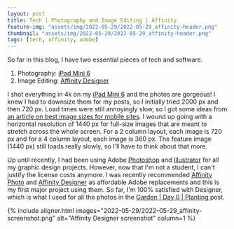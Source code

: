 ```yaml
---
layout: post
title: Tech | Photography and Image Editing | Affinity
feature-img: "assets/img/2022-05-29/2022-05-29_affinity-header.png"
thumbnail: "assets/img/2022-05-29/2022-05-29_affinity-header.png"
tags: [tech, affinity, adobe]
---
```


So far in this blog, I have two essential pieces of tech and software.

1. Photography: [iPad Mini 6](https://www.apple.com/ca/shop/buy-ipad/ipad-mini)
2. Image Editing: [Affinity Designer](https://affinity.serif.com/en-gb/designer/)

 I shot everything in 4k on my [iPad Mini 6](https://www.apple.com/ca/shop/buy-ipad/ipad-mini) and the photos are gorgeous! I knew I had to downsize them for my posts, so I initially tried 2000 px and then 720 px. Load times were still annoyingly slow, so I got some ideas from [an article on best image sizes for mobile sites](https://www.fosterwebmarketing.com/blog/the-best-image-size-for-desktop-and-mobile-websites.cfm). I wound up going with a horizontal resolution of 1440 px for full-size images that are meant to stretch across the whole screen. For a 2 column layout, each image is 720 px and for a 4 column layout, each image is 360 px. The feature image (1440 px) still loads really slowly, so I'll have to think about that more.

Up until recently, I had been using Adobe [Photoshop](https://www.adobe.com/ca/products/photoshop.html) and [Illustrator](https://www.adobe.com/ca/products/illustrator.html) for all my graphic design projects. However, now that I'm not a student, I can't justify the license costs anymore. I was recently recommended [Affinity Photo](https://affinity.serif.com/en-gb/designer/) and [Affinity Designer](https://affinity.serif.com/en-gb/designer/) as affordable Adobe replacements and this is my first major project using them. So far, I'm 100% satisfied with Designer, which is what I used for all the photos in the <a href="../../../2022/05/28/planting-day.html">Garden | Day 0 | Planting </a> post.

{% include aligner.html images="2022-05-29/2022-05-29_affinity-screenshot.png" alt="Affinity Designer screenshot" column=1 %}
